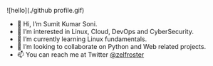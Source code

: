 ![hello](./github profile.gif)
- 👋 Hi, I’m Sumit Kumar Soni.
- 👀 I’m interested in Linux, Cloud, DevOps and CyberSecurity.
- 🌱 I’m currently learning Linux fundamentals.
- 💞️ I’m looking to collaborate on Python and Web related projects.
- 📫 You can reach me at Twitter [@zelfroster](https://twitter.com/zelfroster)

<!---
sumit-kumar-soni/sumit-kumar-soni is a ✨ special ✨ repository because its `README.md` (this file) appears on your GitHub profile.
You can click the Preview link to take a look at your changes.
--->

